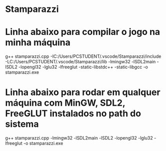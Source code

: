 # Stamparazzi

# Linha abaixo para compilar o jogo na minha máquina
g++ stamparazzi.cpp -IC:/Users/PCSTUDENT/.vscode/Stamparazzi/include -LC:/Users/PCSTUDENT/.vscode/Stamparazzi/lib -lmingw32 -lSDL2main -lSDL2 -lopengl32 -lglu32 -lfreeglut -static-libstdc++ -static-libgcc -o stamparazzi.exe

# Linha abaixo para rodar em qualquer máquina com MinGW, SDL2, FreeGLUT instalados no path do sistema
g++ stamparazzi.cpp -lmingw32 -lSDL2main -lSDL2 -lopengl32 -lglu32 -lfreeglut -o stamparazzi.exe

